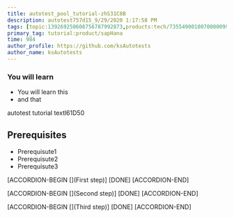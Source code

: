 ```yaml
---
title: autotest_pool_tutorial-zhS31C8B
description: autotest757d15_9/29/2020 1:17:58 PM
tags: [topic:139269250608756787992873,products:tech/73554900100700000996,tutorial:experience/advanced]
primary_tag: tutorial:product/sapHana
time: 984
author_profile: https://github.com/ksAutotests
author_name: ksAutotests
---
```

### You will learn
- You will learn this
- and that

autotest tutorial textl61D50

## Prerequisites
- Prerequisute1
- Prerequisute2
- Prerequisute3

[ACCORDION-BEGIN [](First step)]
[DONE]
[ACCORDION-END]

[ACCORDION-BEGIN [](Second step)]
[DONE]
[ACCORDION-END]

[ACCORDION-BEGIN [](Third step)]
[DONE]
[ACCORDION-END]

